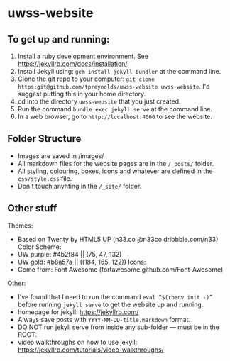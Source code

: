 # uwss-website

## To get up and running:
1. Install a ruby development environment. See https://jekyllrb.com/docs/installation/.
2. Install Jekyll using: `gem install jekyll bundler` at the command line.
3. Clone the git repo to your computer: `git clone https:git@github.com/tpreynolds/uwss-website uwss-website`. I'd suggest putting this in your home directory.
4. cd into the directory `uwss-website` that you just created.
5. Run the command `bundle exec jekyll serve` at the command line.
6. In a web browser, go to `http://localhost:4000` to see the website.

## Folder Structure
 - Images are saved in /images/
 - All markdown files for the website pages are in the `/_posts/` folder. 
 - All styling, colouring, boxes, icons and whatever are defined in the `css/style.css` file. 
 - Don't touch anyhting in the `/_site/` folder.

## Other stuff 
Themes:
 - Based on Twenty by HTML5 UP (n33.co @n33co dribbble.com/n33)
Color Scheme:
 - UW purple: #4b2f84 || (75, 47, 132)
 - UW gold: #b8a57a || ((184, 165, 122))
Icons: 
 - Come from: Font Awesome (fortawesome.github.com/Font-Awesome)

Other:
 - I've found that I need to run the command `eval “$(rbenv init -)”` before running `jekyll serve` to get the website up and running. 
 - homepage for jekyll: https://jekyllrb.com/ 
 - Always save posts with `YYYY-MM-DD-title.markdown` format.
 - DO NOT run jekyll serve from inside any sub-folder — must be in the ROOT.
 - video walkthroughs on how to use jekyll: https://jekyllrb.com/tutorials/video-walkthroughs/ 



